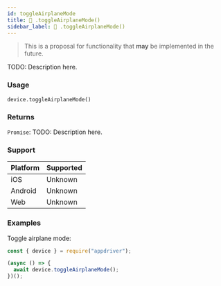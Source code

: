 ```yaml
---
id: toggleAirplaneMode
title: 🔬 .toggleAirplaneMode()
sidebar_label: 🔬 .toggleAirplaneMode()
---
```


> This is a proposal for functionality that **may** be implemented in the future.

TODO: Description here.

### Usage

```text
device.toggleAirplaneMode()
```

### Returns

`Promise`: TODO: Description here.

### Support

| Platform | Supported |
| -------- | --------- |
| iOS      | Unknown   |
| Android  | Unknown   |
| Web      | Unknown   |

### Examples

Toggle airplane mode:

```javascript
const { device } = require("appdriver");

(async () => {
  await device.toggleAirplaneMode();
})();
```